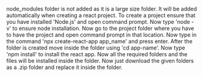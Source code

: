 node_modules folder is not added as it is a large size folder.
It will be added automatically when creating a react project.
To create a project ensure that you have installed 'Node.js' and open command prompt.
Now type 'node -v' to ensure node installation.
Now go to the project folder where you have to have the project and open command prompt in that location.
Now type in the command 'npx create-react-app app_name' and press enter. 
After the folder is created move inside the folder using 'cd app-name'.
Now type 'npm install' to install the react app.
Now all the required folders and the files will be installed inside the folder.
Now just download the given folders as a .zip folder and replace it inside the folder.
